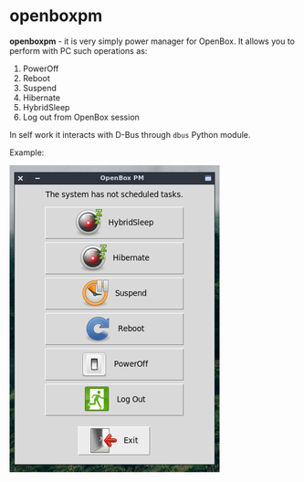 # openboxpm

**openboxpm** - it is very simply power manager for OpenBox.
It allows you to perform with PC such operations as:
1. PowerOff
2. Reboot
3. Suspend
4. Hibernate
5. HybridSleep
6. Log out from OpenBox session

In self work it interacts with D-Bus through `dbus` Python module.

Example:

![example the window of openboxwm](openboxpm.png)